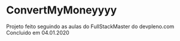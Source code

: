 # ConvertMyMoneyyyy
Projeto feito seguindo as aulas do FullStackMaster do devpleno.com
Concluido em 04.01.2020
